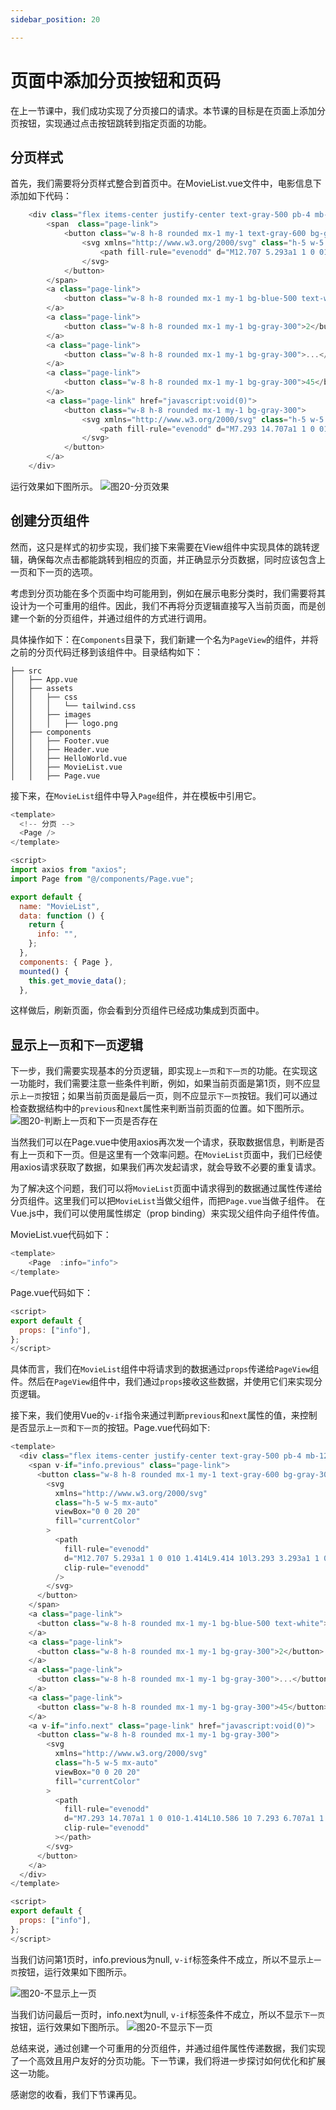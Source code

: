 ```yaml
---
sidebar_position: 20

---
```


# 页面中添加分页按钮和页码



在上一节课中，我们成功实现了分页接口的请求。本节课的目标是在页面上添加分页按钮，实现通过点击按钮跳转到指定页面的功能。

<!-- trancate -->

## 分页样式

首先，我们需要将分页样式整合到首页中。在MovieList.vue文件中，电影信息下添加如下代码：

```js title="frontend/src/components/MovieList.vue"
    <div class="flex items-center justify-center text-gray-500 pb-4 mb-12">
        <span  class="page-link">
            <button class="w-8 h-8 rounded mx-1 my-1 text-gray-600 bg-gray-300">
                <svg xmlns="http://www.w3.org/2000/svg" class="h-5 w-5 mx-auto" viewBox="0 0 20 20" fill="currentColor">
                    <path fill-rule="evenodd" d="M12.707 5.293a1 1 0 010 1.414L9.414 10l3.293 3.293a1 1 0 01-1.414 1.414l-4-4a1 1 0 010-1.414l4-4a1 1 0 011.414 0z" clip-rule="evenodd" />
                </svg>
            </button>
        </span>
        <a class="page-link">
            <button class="w-8 h-8 rounded mx-1 my-1 bg-blue-500 text-white">1</button>
        </a>
        <a class="page-link">
            <button class="w-8 h-8 rounded mx-1 my-1 bg-gray-300">2</button>
        </a>
        <a class="page-link">
            <button class="w-8 h-8 rounded mx-1 my-1 bg-gray-300">...</button>
        </a>
        <a class="page-link">
            <button class="w-8 h-8 rounded mx-1 my-1 bg-gray-300">45</button>
        </a>
        <a class="page-link" href="javascript:void(0)">
            <button class="w-8 h-8 rounded mx-1 my-1 bg-gray-300">
                <svg xmlns="http://www.w3.org/2000/svg" class="h-5 w-5 mx-auto" viewBox="0 0 20 20" fill="currentColor">
                    <path fill-rule="evenodd" d="M7.293 14.707a1 1 0 010-1.414L10.586 10 7.293 6.707a1 1 0 011.414-1.414l4 4a1 1 0 010 1.414l-4 4a1 1 0 01-1.414 0z" clip-rule="evenodd"></path>
                </svg>
            </button>
        </a>
    </div>

```

运行效果如下图所示。
![图20-分页效果](imgs/图20-分页效果.png)

## 创建分页组件

然而，这只是样式的初步实现，我们接下来需要在View组件中实现具体的跳转逻辑，确保每次点击都能跳转到相应的页面，并正确显示分页数据，同时应该包含上一页和下一页的选项。 

考虑到分页功能在多个页面中均可能用到，例如在展示电影分类时，我们需要将其设计为一个可重用的组件。因此，我们不再将分页逻辑直接写入当前页面，而是创建一个新的分页组件，并通过组件的方式进行调用。

具体操作如下：在`Components`目录下，我们新建一个名为`PageView`的组件，并将之前的分页代码迁移到该组件中。目录结构如下：
```
├── src
│   ├── App.vue
│   ├── assets
│   │   ├── css
│   │   │   └── tailwind.css
│   │   ├── images
│   │   │   ├── logo.png
│   ├── components
│   │   ├── Footer.vue
│   │   ├── Header.vue
│   │   ├── HelloWorld.vue
│   │   ├── MovieList.vue
│   │   ├── Page.vue
```


接下来，在`MovieList`组件中导入`Page`组件，并在模板中引用它。

```js title="frontend/src/components/MovieList.vue"
<template>
  <!-- 分页 -->
  <Page />
</template>

<script>
import axios from "axios";
import Page from "@/components/Page.vue";

export default {
  name: "MovieList",
  data: function () {
    return {
      info: "",
    };
  },
  components: { Page },
  mounted() {
    this.get_movie_data();
  },

```

这样做后，刷新页面，你会看到分页组件已经成功集成到页面中。

## 显示`上一页`和`下一页`逻辑

下一步，我们需要实现基本的分页逻辑，即实现`上一页`和`下一页`的功能。在实现这一功能时，我们需要注意一些条件判断，例如，如果当前页面是第1页，则不应显示`上一页`按钮；如果当前页面是最后一页，则不应显示`下一页`按钮。我们可以通过检查数据结构中的`previous`和`next`属性来判断当前页面的位置。如下图所示。
![图20-判断上一页和下一页是否存在](imgs/图20-判断上一页和下一页是否存在.png)

当然我们可以在Page.vue中使用axios再次发一个请求，获取数据信息，判断是否有上一页和下一页。但是这里有一个效率问题。在`MovieList`页面中，我们已经使用axios请求获取了数据，如果我们再次发起请求，就会导致不必要的重复请求。

为了解决这个问题，我们可以将`MovieList`页面中请求得到的数据通过属性传递给分页组件。这里我们可以把`MovieList`当做父组件，而把`Page.vue`当做子组件。
在Vue.js中，我们可以使用属性绑定（prop binding）来实现父组件向子组件传值。

MovieList.vue代码如下：

```js title="frontend/src/components/MovieList.vue"
<template>
	<Page  :info="info">
</template>
```

Page.vue代码如下：
```js title="frontend/src/components/Page.vue"
<script>
export default {
  props: ["info"],
};
</script>
```

具体而言，我们在`MovieList`组件中将请求到的数据通过`props`传递给`PageView`组件。然后在`PageView`组件中，我们通过`props`接收这些数据，并使用它们来实现分页逻辑。

接下来，我们使用Vue的`v-if`指令来通过判断`previous`和`next`属性的值，来控制是否显示`上一页`和`下一页`的按钮。Page.vue代码如下:
```js title="frontend/src/components/Page.vue"
<template>
  <div class="flex items-center justify-center text-gray-500 pb-4 mb-12">
    <span v-if="info.previous" class="page-link">
      <button class="w-8 h-8 rounded mx-1 my-1 text-gray-600 bg-gray-300">
        <svg
          xmlns="http://www.w3.org/2000/svg"
          class="h-5 w-5 mx-auto"
          viewBox="0 0 20 20"
          fill="currentColor"
        >
          <path
            fill-rule="evenodd"
            d="M12.707 5.293a1 1 0 010 1.414L9.414 10l3.293 3.293a1 1 0 01-1.414 1.414l-4-4a1 1 0 010-1.414l4-4a1 1 0 011.414 0z"
            clip-rule="evenodd"
          />
        </svg>
      </button>
    </span>
    <a class="page-link">
      <button class="w-8 h-8 rounded mx-1 my-1 bg-blue-500 text-white">1</button>
    </a>
    <a class="page-link">
      <button class="w-8 h-8 rounded mx-1 my-1 bg-gray-300">2</button>
    </a>
    <a class="page-link">
      <button class="w-8 h-8 rounded mx-1 my-1 bg-gray-300">...</button>
    </a>
    <a class="page-link">
      <button class="w-8 h-8 rounded mx-1 my-1 bg-gray-300">45</button>
    </a>
    <a v-if="info.next" class="page-link" href="javascript:void(0)">
      <button class="w-8 h-8 rounded mx-1 my-1 bg-gray-300">
        <svg
          xmlns="http://www.w3.org/2000/svg"
          class="h-5 w-5 mx-auto"
          viewBox="0 0 20 20"
          fill="currentColor"
        >
          <path
            fill-rule="evenodd"
            d="M7.293 14.707a1 1 0 010-1.414L10.586 10 7.293 6.707a1 1 0 011.414-1.414l4 4a1 1 0 010 1.414l-4 4a1 1 0 01-1.414 0z"
            clip-rule="evenodd"
          ></path>
        </svg>
      </button>
    </a>
  </div>
</template>

<script>
export default {
  props: ["info"],
};
</script>

```



当我们访问第1页时，info.previous为null, `v-if`标签条件不成立，所以不显示`上一页`按钮，运行效果如下图所示。

![图20-不显示上一页](imgs/图20-不显示上一页.png)

当我们访问最后一页时，info.next为null, `v-if`标签条件不成立，所以不显示`下一页`按钮，运行效果如下图所示。
![图20-不显示下一页](imgs/图20-不显示下一页.png)


总结来说，通过创建一个可重用的分页组件，并通过组件属性传递数据，我们实现了一个高效且用户友好的分页功能。下一节课，我们将进一步探讨如何优化和扩展这一功能。

感谢您的收看，我们下节课再见。

